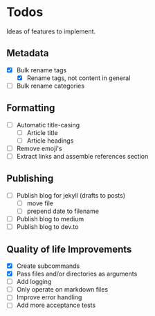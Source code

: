 # Todos

Ideas of features to implement.

## Metadata
- [X] Bulk rename tags
  - [X] Rename tags, not content in general
- [ ] Bulk rename categories

## Formatting
- [ ] Automatic title-casing
  - [ ] Article title
  - [ ] Article headings
- [ ] Remove emoji's
- [ ] Extract links and assemble references section

## Publishing
- [ ] Publish blog for jekyll (drafts to posts)
  - [ ] move file
  - [ ] prepend date to filename
- [ ] Publish blog to medium
- [ ] Publish blog to dev.to

## Quality of life Improvements

- [X] Create subcommands
- [X] Pass files and/or directories as arguments
- [ ] Add logging
- [ ] Only operate on markdown files
- [ ] Improve error handling
- [ ] Add more acceptance tests
